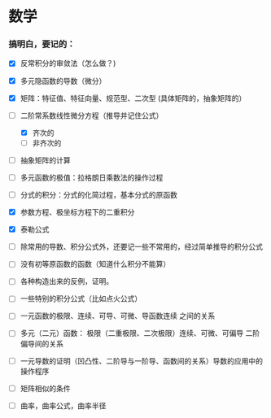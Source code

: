 # 数学

### 搞明白，要记的：

- [x] 反常积分的审敛法（怎么做？) 

- [x] 多元隐函数的导数（微分）

- [x] 矩阵：特征值、特征向量、规范型、二次型
(具体矩阵的，抽象矩阵的）

- [ ] 二阶常系数线性微分方程（推导并记住公式）
    - [x] 齐次的
    - [ ] 非齐次的

- [ ] 抽象矩阵的计算

- [ ] 多元函数的极值：拉格朗日乘数法的操作过程

- [ ] 分式的积分：分式的化简过程，基本分式的原函数

- [x] 参数方程、极坐标方程下的二重积分

- [x] 泰勒公式

- [ ] 除常用的导数、积分公式外，还要记一些不常用的，经过简单推导的积分公式

- [ ] 没有初等原函数的函数（知道什么积分不能算）
- [ ] 各种构造出来的反例，证明。

- [ ] 一些特别的积分公式（比如点火公式）

- [ ] 一元函数的极限、连续、可导、可微、导函数连续 之间的关系

- [ ] 多元（二元）函数：
极限（二重极限、二次极限）连续、可微、可偏导
二阶偏导间的关系

- [ ] 一元导数的证明（凹凸性、二阶导与一阶导、函数间的关系）导数的应用中的操作程序

- [ ] 矩阵相似的条件

- [ ] 曲率，曲率公式，曲率半径


<!--stackedit_data:
eyJoaXN0b3J5IjpbMjA3NDIwNzI1NCw1NDQzMTYwNzMsLTE2Mj
IwOTIyNTcsODc2ODg0OTM0XX0=
-->